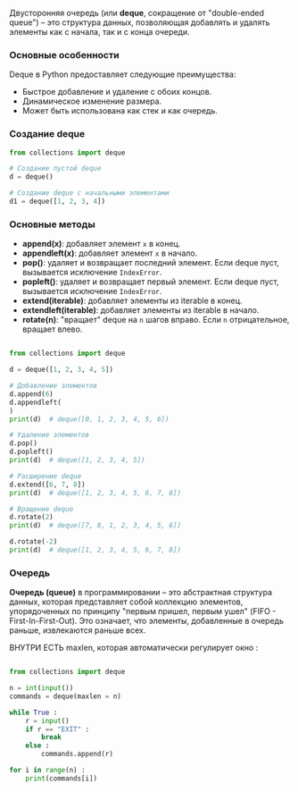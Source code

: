 Двусторонняя очередь (или **deque**, сокращение от "double-ended queue") – это структура данных, позволяющая добавлять и удалять элементы как с начала, так и с конца очереди.

### Основные особенности

Deque в Python предоставляет следующие преимущества:
- Быстрое добавление и удаление с обоих концов.
- Динамическое изменение размера.
- Может быть использована как стек и как очередь.

### Создание deque

```python
from collections import deque

# Создание пустой deque
d = deque()

# Создание deque с начальными элементами
d1 = deque([1, 2, 3, 4])
```


### Основные методы

- **append(x)**: добавляет элемент `x` в конец.
- **appendleft(x)**: добавляет элемент `x` в начало.
- **pop()**: удаляет и возвращает последний элемент. Если deque пуст, вызывается исключение `IndexError`.
- **popleft()**: удаляет и возвращает первый элемент. Если deque пуст, вызывается исключение `IndexError`.
- **extend(iterable)**: добавляет элементы из iterable в конец.
- **extendleft(iterable)**: добавляет элементы из iterable в начало.
- **rotate(n)**: "вращает" deque на `n` шагов вправо. Если `n` отрицательное, вращает влево.


```python

from collections import deque

d = deque([1, 2, 3, 4, 5])

# Добавление элементов
d.append(6)
d.appendleft(
)
print(d)  # deque([0, 1, 2, 3, 4, 5, 6])

# Удаление элементов
d.pop()
d.popleft()
print(d)  # deque([1, 2, 3, 4, 5])

# Расширение deque
d.extend([6, 7, 8])
print(d)  # deque([1, 2, 3, 4, 5, 6, 7, 8])

# Вращение deque
d.rotate(2)
print(d)  # deque([7, 8, 1, 2, 3, 4, 5, 6])

d.rotate(-2)
print(d)  # deque([1, 2, 3, 4, 5, 6, 7, 8])

```



### Очередь 

**Очередь (queue)** в программировании – это абстрактная структура данных, которая представляет собой коллекцию элементов, упорядоченных по принципу "первым пришел, первым ушел" (FIFO - First-In-First-Out). Это означает, что элементы, добавленные в очередь раньше, извлекаются раньше всех.


ВНУТРИ ЕСТЬ maxlen, которая автоматически регулирует окно : 

```python

from collections import deque

n = int(input())
commands = deque(maxlen = n)

while True : 
    r = input()
    if r == "EXIT" : 
        break
    else : 
        commands.append(r)

for i in range(n) : 
    print(commands[i])

```



